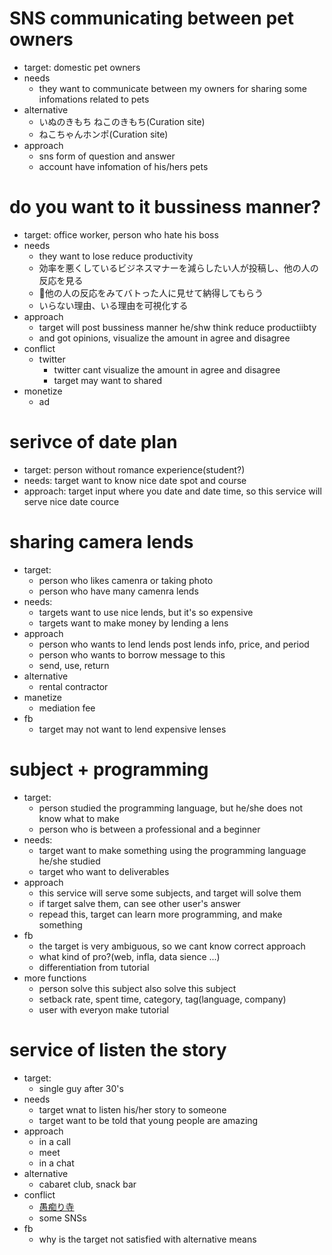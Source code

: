 # SNS communicating between pet owners
  * target: domestic pet owners 
  * needs
    * they want to communicate between my owners for sharing some infomations related to pets
  * alternative
    * いぬのきもち ねこのきもち(Curation site)
    * ねこちゃんホンポ(Curation site)
  * approach
    * sns form of question and answer
    * account have infomation of his/hers pets

# do you want to it bussiness manner?
  * target: office worker, person who hate his boss
  * needs
    * they want to lose reduce productivity
    * 効率を悪くしているビジネスマナーを減らしたい人が投稿し、他の人の反応を見る
    * 他の人の反応をみてバトった人に見せて納得してもらう
    * いらない理由、いる理由を可視化する
  * approach
    * target will post bussiness manner he/shw think reduce productiibty
    * and got opinions, visualize the amount in agree and disagree
  * conflict
    * twitter
      * twitter cant visualize the amount in agree and disagree
      * target may want to shared
  * monetize
    * ad

# serivce of date plan
  * target: person without romance experience(student?)
  * needs: target want to know nice date spot and course
  * approach: target input where you date and date time, so this service will serve nice date cource

# sharing camera lends
  * target: 
    * person who likes camenra or taking photo
    * person who have many camenra lends
  * needs: 
    * targets want to use nice lends, but it's so expensive
    * targets want to make money by lending a lens
  * approach
    * person who wants to lend lends post lends info, price, and period
    * person who wants to borrow message to this
    * send, use, return
  * alternative
    * rental contractor
  * manetize
    * mediation fee
  * fb
    * target may not want to lend expensive lenses

# subject + programming
  * target: 
    * person studied the programming language, but he/she does not know what to make
    * person who is between a professional and a beginner
  * needs: 
    * target want to make something using the programming language he/she studied
    * target who want to deliverables
  * approach
    * this service will serve some subjects, and target will solve them
    * if target salve them, can see other user's answer
    * repead this, target can learn more programming, and make something
  * fb 
    * the target is very ambiguous, so we cant know correct approach
    * what kind of pro?(web, infla, data sience ...)
    * differentiation from tutorial
  * more functions
    * person solve this subject also solve this subject
    * setback rate, spent time, category, tag(language, company)
    * user with everyon make tutorial

# service of listen the story
  * target: 
    * single guy after 30's
  * needs
    * target wnat to listen his/her story to someone
    * target want to be told that young people are amazing
  * approach
    * in a call
    * meet
    * in a chat
  * alternative
    * cabaret club, snack bar
  * conflict
    * [愚痴り寺](https://guchiri.com/)
    * some SNSs
  * fb
    * why is the target not satisfied with alternative means